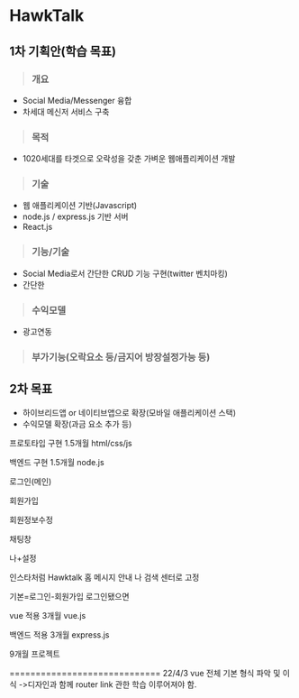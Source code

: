 # HawkTalk

## 1차 기획안(학습 목표)
> ### 개요
- Social Media/Messenger 융합
- 차세대 메신저 서비스 구축

> ### 목적
- 1020세대를 타겟으로 오락성을 갖춘 가벼운 웹애플리케이션 개발

> ### 기술
- 웹 애플리케이션 기반(Javascript)
- node.js / express.js 기반 서버
- React.js

> ### 기능/기술
- Social Media로서 간단한 CRUD 기능 구현(twitter 벤치마킹)
- 간단한 

> ### 수익모델
- 광고연동

> ### 부가기능(오락요소 등/금지어 방장설정가능 등)

## 2차 목표
- 하이브리드앱 or 네이티브앱으로 확장(모바일 애플리케이션 스택)
- 수익모델 확장(과금 요소 추가 등)



프로토타입 구현 1.5개월
html/css/js

백엔드 구현 1.5개월
node.js



로그인(메인)

회원가입

회원정보수정

채팅창

나+설정

인스타처럼
Hawktalk 홈 메시지 안내 나 검색
센터로 고정

기본=로그인-회원가입
로그인됐으면

vue 적용 3개월
vue.js

백엔드 적용 3개월
express.js

9개월 프로젝트

=============================
22/4/3
vue 전체 기본 형식 파악 및 이식
->디자인과 함께 router link 관한 학습 이루어져야 함.
